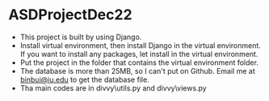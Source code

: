 # ASDProjectDec22
- This project is built by using Django. 
- Install virtual environment, then install Django in the virtual environment. If you want to install any packages, let install in the virtual environment.
- Put the project in the folder that contains the virtual environment folder.
- The database is more than 25MB, so I can't put on Github. Email me at binbui@iu.edu to get the database file.
- Tha main codes are in divvy\utils.py and divvy\views.py
